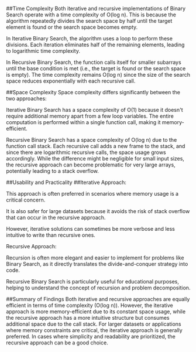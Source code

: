 ##Time Complexity
Both iterative and recursive implementations of Binary Search operate with a time complexity of O(log n). This is because the algorithm repeatedly divides the search space by half until the target element is found or the search space becomes empty.

In Iterative Binary Search, the algorithm uses a loop to perform these divisions. Each iteration eliminates half of the remaining elements, leading to logarithmic time complexity.

In Recursive Binary Search, the function calls itself for smaller subarrays until the base condition is met (i.e., the target is found or the search space is empty). The time complexity remains O(log n) since the size of the search space reduces exponentially with each recursive call.

##Space Complexity
Space complexity differs significantly between the two approaches:

Iterative Binary Search has a space complexity of O(1) because it doesn't require additional memory apart from a few loop variables. The entire computation is performed within a single function call, making it memory-efficient.

Recursive Binary Search has a space complexity of O(log n) due to the function call stack. Each recursive call adds a new frame to the stack, and since there are logarithmic recursive calls, the space usage grows accordingly. While the difference might be negligible for small input sizes, the recursive approach can become problematic for very large arrays, potentially leading to a stack overflow.

##Usability and Practicality
##Iterative Approach:

This approach is often preferred in scenarios where memory usage is a critical concern.

It is also safer for large datasets because it avoids the risk of stack overflow that can occur in the recursive approach.

However, iterative solutions can sometimes be more verbose and less intuitive to write than recursive ones.

Recursive Approach:

Recursion is often more elegant and easier to implement for problems like Binary Search, as it directly translates the divide-and-conquer strategy into code.

Recursive Binary Search is particularly useful for educational purposes, helping to understand the concept of recursion and problem decomposition.

##Summary of Findings
Both iterative and recursive approaches are equally efficient in terms of time complexity (O(log n)). However, the iterative approach is more memory-efficient due to its constant space usage, while the recursive approach has a more intuitive structure but consumes additional space due to the call stack. For larger datasets or applications where memory constraints are critical, the iterative approach is generally preferred. In cases where simplicity and readability are prioritized, the recursive approach can be a good choice.